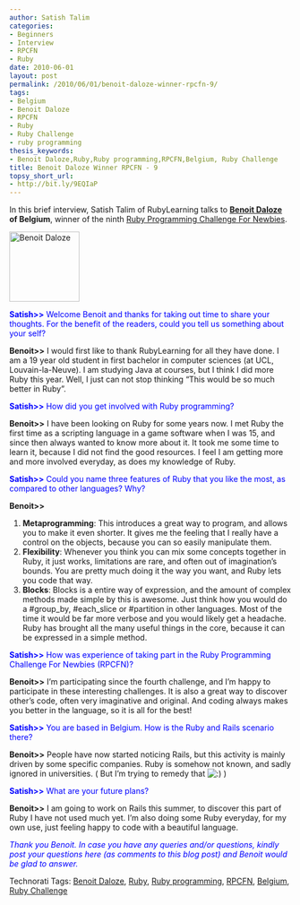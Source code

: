 ```yaml
---
author: Satish Talim
categories:
- Beginners
- Interview
- RPCFN
- Ruby
date: 2010-06-01
layout: post
permalink: /2010/06/01/benoit-daloze-winner-rpcfn-9/
tags:
- Belgium
- Benoit Daloze
- RPCFN
- Ruby
- Ruby Challenge
- ruby programming
thesis_keywords:
- Benoit Daloze,Ruby,Ruby programming,RPCFN,Belgium, Ruby Challenge
title: Benoit Daloze Winner RPCFN - 9
topsy_short_url:
- http://bit.ly/9EQIaP
---
```


<div>
  <p class="alert">
    In this brief interview, Satish Talim of RubyLearning talks to <b><a href="http://twitter.com/pjb3">Benoit Daloze</a> of Belgium</b>, winner of the ninth <a href="http://rubylearning.com/blog/2010/04/29/rpcfn-interactive-fiction-9/">Ruby Programming Challenge For Newbies</a>.
  </p>
  
  <p>
    <img class="alignright" title="Benoit Daloze" src="http://www.rubylearning.com/images/mePorto125.jpg" alt="Benoit Daloze" width="125" height="125" />
  </p>
  
  <p>
    <span style="color:#0000FF;"><strong>Satish>></strong> Welcome Benoit and thanks for taking out time to share your thoughts. For the benefit of the readers, could you tell us something about your self?</span>
  </p>
  
  <p>
    <strong>Benoit>></strong> I would first like to thank RubyLearning for all they have done. I am a 19 year old student in first bachelor in computer sciences (at UCL, Louvain-la-Neuve). I am studying Java at courses, but I think I did more Ruby this year. Well, I just can not stop thinking &#8220;This would be so much better in Ruby&#8221;.
  </p>
  
  <p>
    <span style="color:#0000FF;"><strong>Satish>></strong> How did you get involved with Ruby programming?</span>
  </p>
  
  <p>
    <strong>Benoit>></strong> I have been looking on Ruby for some years now. I met Ruby the first time as a scripting language in a game software when I was 15, and since then always wanted to know more about it. It took me some time to learn it, because I did not find the good resources. I feel I am getting more and more involved everyday, as does my knowledge of Ruby.
  </p>
  
  <p>
    <span style="color:#0000FF;"><strong>Satish>></strong> Could you name three features of Ruby that you like the most, as compared to other languages? Why?</span>
  </p>
  
  <p>
    <strong>Benoit>></strong>
  </p>
  
  <ol>
    <li>
      <b>Metaprogramming</b>: This introduces a great way to program, and allows you to make it even shorter. It gives me the feeling that I really have a control on the objects, because you can so easily manipulate them.
    </li>
    <li>
      <b>Flexibility</b>: Whenever you think you can mix some concepts together in Ruby, it just works, limitations are rare, and often out of imagination&#8217;s bounds. You are pretty much doing it the way you want, and Ruby lets you code that way.
    </li>
    <li>
      <b>Blocks</b>: Blocks is a entire way of expression, and the amount of complex methods made simple by this is awesome. Just think how you would do a #group_by, #each_slice or #partition in other languages. Most of the time it would be far more verbose and you would likely get a headache. Ruby has brought all the many useful things in the core, because it can be expressed in a simple method.
    </li>
  </ol>
  
  <p>
    <span style="color:#0000FF;"><strong>Satish>></strong> How was experience of taking part in the Ruby Programming Challenge For Newbies (RPCFN)?</span>
  </p>
  
  <p>
    <strong>Benoit>></strong> I&#8217;m participating since the fourth challenge, and I&#8217;m happy to participate in these interesting challenges. It is also a great way to discover other&#8217;s code, often very imaginative and original. And coding always makes you better in the language, so it is all for the best!
  </p>
  
  <p>
    <span style="color:#0000FF;"><strong>Satish>></strong> You are based in Belgium. How is the Ruby and Rails scenario there?</span>
  </p>
  
  <p>
    <strong>Benoit>></strong> People have now started noticing Rails, but this activity is mainly driven by some specific companies. Ruby is somehow not known, and sadly ignored in universities. ( But I&#8217;m trying to remedy that <img src="http://rubylearning.com/blog/wp-includes/images/smilies/icon_smile.gif" alt=":)" class="wp-smiley" /> )
  </p>
  
  <p>
    <span style="color:#0000FF;"><strong>Satish>></strong> What are your future plans?</span>
  </p>
  
  <p>
    <strong>Benoit>></strong> I am going to work on Rails this summer, to discover this part of Ruby I have not used much yet. I&#8217;m also doing some Ruby everyday, for my own use, just feeling happy to code with a beautiful language.
  </p>
  
  <p>
    <span style="color:#0000FF;"><em>Thank you Benoit. In case you have any queries and/or questions, kindly post your questions here (as comments to this blog post) and Benoit would be glad to answer.</em></span>
  </p>
</div>

Technorati Tags: <a href="http://technorati.com/tag/Benoit+Daloze" rel="tag">Benoit Daloze</a>, <a href="http://technorati.com/tag/Ruby" rel="tag">Ruby</a>, <a href="http://technorati.com/tag/Ruby+programming" rel="tag">Ruby programming</a>, <a href="http://technorati.com/tag/RPCFN" rel="tag">RPCFN</a>, <a href="http://technorati.com/tag/Belgium" rel="tag">Belgium</a>, <a href="http://technorati.com/tag/Ruby+Challenge" rel="tag"> Ruby Challenge</a>
